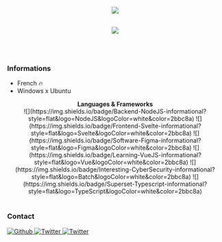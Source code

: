 
<p align="center">
  <img src="https://readme-typing-svg.herokuapp.com?color=%238AA6F7&size=30&lines=Hello%2C+I'm+Swiique;Stupid+French+Devops)">
</p>


<p align="center"><br>
    <img src="https://lanyard-profile-readme.vercel.app/api/638071631377596461"/>
     </a>
</p>

<br><br>

### Informations

- French 🔥
- Windows x Ubuntu



<p align="center">
	<b>Languages & Frameworks</b>
	<br>
![](https://img.shields.io/badge/Backend-NodeJS-informational?style=flat&logo=NodeJS&logoColor=white&color=2bbc8a)
![](https://img.shields.io/badge/Frontend-Svelte-informational?style=flat&logo=Svelte&logoColor=white&color=2bbc8a)
![](https://img.shields.io/badge/Software-Figma-informational?style=flat&logo=Figma&logoColor=white&color=2bbc8a)
![](https://img.shields.io/badge/Learning-VueJS-informational?style=flat&logo=Vue&logoColor=white&color=2bbc8a)
![](https://img.shields.io/badge/Interesting-CyberSecurity-informational?style=flat&logo=Batch&logoColor=white&color=2bbc8a)
![](https://img.shields.io/badge/Superset-Typescript-informational?style=flat&logo=TypeScript&logoColor=white&color=2bbc8a)
	<br><br>
</p>



### Contact
<p>
  <a href="https://github.com/Swiizouille" target="_blank">
    <img alt="Github" src="https://img.shields.io/badge/GitHub-%2312100E.svg?&style=for-the-badge&logo=Github&logoColor=white" />
  </a> 
  <a href="https://twitter.com/SwiiqueOff" target="_blank">
    <img alt="Twitter" src="https://img.shields.io/badge/twitter-%231DA1F2.svg?&style=for-the-badge&logo=twitter&logoColor=white" />
  </a> 
    <a href="https://discord.bio/Swiik" target="_blank">
    <img alt="Twitter" src="https://img.shields.io/badge/Discord-738ADB?style=for-the-badge" />
  </a> 
</p>



